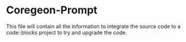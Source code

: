 # Coregeon-Prompt

This file will contain all the information to integrate the source code to a code::blocks project to try and upgrade the code.
